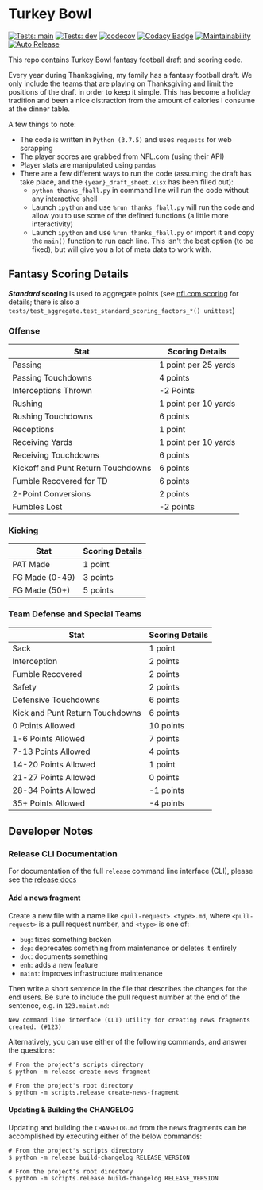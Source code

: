 # Turkey Bowl
[![Tests: main](https://img.shields.io/github/workflow/status/loganthomas/turkey-bowl/test-suite/main?label=tests%3A%20main&logo=GitHub)](https://github.com/loganthomas/turkey-bowl/actions/workflows/test-suite.yml)
[![Tests: dev](https://img.shields.io/github/workflow/status/loganthomas/turkey-bowl/test-suite/dev?label=tests%3A%20dev&logo=GitHub)](https://github.com/loganthomas/turkey-bowl/actions/workflows/test-suite.yml)
[![codecov](https://codecov.io/gh/loganthomas/turkey-bowl/branch/master/graph/badge.svg)](https://codecov.io/gh/loganthomas/turkey-bowl)
[![Codacy Badge](https://app.codacy.com/project/badge/Grade/0f1564fd54f74bc081398ae0b982d4fb)](https://www.codacy.com/gh/loganthomas/turkey-bowl/dashboard?utm_source=github.com&amp;utm_medium=referral&amp;utm_content=loganthomas/turkey-bowl&amp;utm_campaign=Badge_Grade)
[![Maintainability](https://api.codeclimate.com/v1/badges/08d1578979aeb217b85a/maintainability)](https://codeclimate.com/github/loganthomas/turkey-bowl/maintainability)
[![Auto Release](https://img.shields.io/github/workflow/status/loganthomas/turkey-bowl/auto-release?label=auto-release&logo=GitHub)](https://github.com/loganthomas/turkey-bowl/actions/workflows/auto-release.yml)


This repo contains Turkey Bowl fantasy football draft and scoring code.

Every year during Thanksgiving, my family has a fantasy football draft.
We only include the teams that are playing on Thanksgiving and limit the positions of
the draft in order to keep it simple. This has become a holiday tradition and been
a nice distraction from the amount of calories I consume at the dinner table.

A few things to note:
- The code is written in `Python (3.7.5)` and uses `requests` for web scrapping
- The player scores are grabbed from NFL.com (using their API)
- Player stats are manipulated using `pandas`
- There are a few different ways to run the code
  (assuming the draft has take place, and the `{year}_draft_sheet.xlsx` has been filled out):
  - `python thanks_fball.py` in command line will run the code without any interactive shell
  - Launch `ipython` and use `%run thanks_fball.py` will run the code and allow you to use
    some of the defined functions (a little more interactivity)
  - Launch `ipython` and use `%run thanks_fball.py` or import it and copy the `main()`
    function to run each line. This isn't the best option (to be fixed), but will give you
    a lot of meta data to work with.

## Fantasy Scoring Details
__*Standard* scoring__ is used to aggregate points (see [nfl.com scoring](https://support.nfl.com/hc/en-us/articles/4989179237404-Scoring) for details; there is also a `tests/test_aggregate.test_standard_scoring_factors_*() unittest`)

### Offense
| Stat                               | Scoring Details      |
| ---------------------------------- | ---------------      |
| Passing                            | 1 point per 25 yards |
| Passing Touchdowns                 | 4 points             |
| Interceptions Thrown               | -2 Points            |
| Rushing                            | 1 point per 10 yards |
| Rushing Touchdowns                 | 6 points             |
| Receptions                         | 1 point              |
| Receiving Yards                    | 1 point per 10 yards |
| Receiving Touchdowns               | 6 points             |
| Kickoff and Punt Return Touchdowns | 6 points             |
| Fumble Recovered for TD            | 6 points             |
| 2-Point Conversions                | 2 points             |
| Fumbles Lost                       | -2 points            |

### Kicking
| Stat           | Scoring Details |
| -------------- | --------------- |
| PAT Made       | 1 point         |
| FG Made (0-49) | 3 points        |
| FG Made (50+)  | 5 points        |

### Team Defense and Special Teams
| Stat                            | Scoring Details |
| ------------------------------- | --------------- |
| Sack                            | 1 point         |
| Interception                    | 2 points        |
| Fumble Recovered                | 2 points        |
| Safety                          | 2 points        |
| Defensive Touchdowns            | 6 points        |
| Kick and Punt Return Touchdowns | 6 points        |
| 0 Points Allowed                | 10 points       |
| 1-6 Points Allowed              | 7 points        |
| 7-13 Points Allowed             | 4 points        |
| 14-20 Points Allowed            | 1 point         |
| 21-27 Points Allowed            | 0 points        |
| 28-34 Points Allowed            | -1 points       |
| 35+ Points Allowed              | -4 points       |

## Developer Notes

### Release CLI Documentation
For documentation of the full `release` command line interface (CLI),
please see the [release docs](docs/releases/README.md)

#### Add a news fragment
Create a new file with a name like `<pull-request>.<type>.md`, where
`<pull-request>` is a pull request number, and `<type>` is one of:

- `bug`: fixes something broken
- `dep`: deprecates something from maintenance or deletes it entirely
- `doc`: documents something
- `enh`: adds a new feature
- `maint`: improves infrastructure maintenance

Then write a short sentence in the file that describes the changes for the
end users. Be sure to include the pull request number at the end of the sentence,
e.g. in `123.maint.md`:

```
New command line interface (CLI) utility for creating news fragments created. (#123)
```

Alternatively, you can use either of the following commands, and answer the questions:

```
# From the project's scripts directory
$ python -m release create-news-fragment

# From the project's root directory
$ python -m scripts.release create-news-fragment
```

#### Updating & Building the CHANGELOG
Updating and building the `CHANGELOG.md` from the news fragments can be
accomplished by executing either of the below commands:

```
# From the project's scripts directory
$ python -m release build-changelog RELEASE_VERSION

# From the project's root directory
$ python -m scripts.release build-changelog RELEASE_VERSION
```

